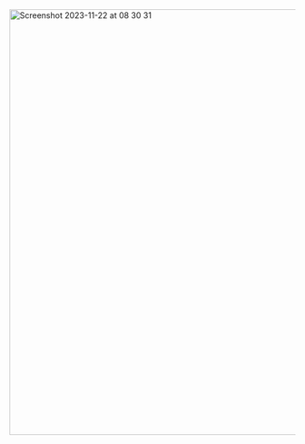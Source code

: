 <img width="750" alt="Screenshot 2023-11-22 at 08 30 31" src="https://github.com/rianardiansari/learnGreadletask/assets/149749846/08307015-0a8c-422a-b6c9-ee0d77160996">
